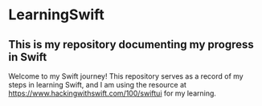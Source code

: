 # LearningSwift
## This is my repository documenting my progress in Swift

Welcome to my Swift journey! This repository serves as a record of my steps in learning Swift, and I am using the resource at https://www.hackingwithswift.com/100/swiftui for my learning.
